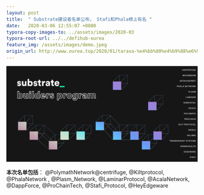 ```yaml
---
layout: post
title:  " Substrate建设者名单公布， Stafi和Phala榜上有名 "
date:   2020-03-06 12:55:07 +0800
typora-copy-images-to: ../assets/images/2020-03
typora-root-url: ../../defihub-ourea
feature_img: /assets/images/demo.jpeg
origin_url: http://www.ourea.top/2020/01/taraxa-%e4%bb%80%e4%b9%88%e6%98%af%e7%9c%9f%e6%ad%a3%e7%9a%84%e5%8c%ba%e5%9d%97%e9%93%be%e5%95%86%e7%94%a8%e8%90%bd%e5%9c%b0/
---
```




![img](/assets/images/2020-03/substarte-blockchain-builders-program-20200306125529741.png)



**本次名单包括**：  @PolymathNetwork@centrifuge, @Kiltprotocol, @PhalaNetwork
, @Plasm_Network, @LaminarProtocol, @AcalaNetwork, @DappForce, @ProChainTech, @Stafi_Protocol, @HeyEdgeware

